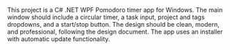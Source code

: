 <!-- Use this file to provide workspace-specific custom instructions to Copilot. For more details, visit https://code.visualstudio.com/docs/copilot/copilot-customization#_use-a-githubcopilotinstructionsmd-file -->

This project is a C# .NET WPF Pomodoro timer app for Windows. The main window should include a circular timer, a task input, project and tags dropdowns, and a start/stop button. The design should be clean, modern, and professional, following the design document. The app uses an installer with automatic update functionality.
